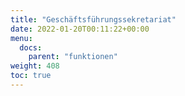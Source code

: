 ```yaml
---
title: "Geschäftsführungssekretariat"
date: 2022-01-20T00:11:22+00:00
menu:
  docs:
    parent: "funktionen"
weight: 408
toc: true
---
```


